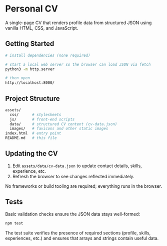 # Personal CV

A single-page CV that renders profile data from structured JSON using vanilla HTML, CSS, and JavaScript.

## Getting Started

```bash
# install dependencies (none required)

# start a local web server so the browser can load JSON via fetch
python3 -m http.server

# then open
http://localhost:8000/
```

## Project Structure

```bash
assets/
  css/      # stylesheets
  js/       # front-end scripts
  data/     # structured CV content (cv-data.json)
  images/   # favicons and other static images
index.html  # entry point
README.md   # this file
```

## Updating the CV

1. Edit `assets/data/cv-data.json` to update contact details, skills, experience, etc.
2. Refresh the browser to see changes reflected immediately.

No frameworks or build tooling are required; everything runs in the browser.

## Tests

Basic validation checks ensure the JSON data stays well-formed:

```bash
npm test
```

The test suite verifies the presence of required sections (profile, skills, experiences, etc.) and ensures that arrays and strings contain useful data.

